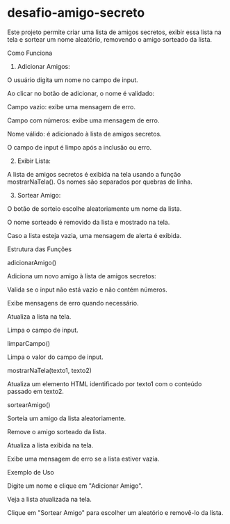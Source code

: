 # desafio-amigo-secreto

Este projeto permite criar uma lista de amigos secretos, exibir essa lista na tela e sortear um nome aleatório, removendo o amigo sorteado da lista.

Como Funciona

1. Adicionar Amigos:

O usuário digita um nome no campo de input.

Ao clicar no botão de adicionar, o nome é validado:

Campo vazio: exibe uma mensagem de erro.

Campo com números: exibe uma mensagem de erro.

Nome válido: é adicionado à lista de amigos secretos.

O campo de input é limpo após a inclusão ou erro.

2. Exibir Lista:

A lista de amigos secretos é exibida na tela usando a função mostrarNaTela(). Os nomes são separados por quebras de linha.

3. Sortear Amigo:

O botão de sorteio escolhe aleatoriamente um nome da lista.

O nome sorteado é removido da lista e mostrado na tela.

Caso a lista esteja vazia, uma mensagem de alerta é exibida.

Estrutura das Funções

adicionarAmigo()

Adiciona um novo amigo à lista de amigos secretos:

Valida se o input não está vazio e não contém números.

Exibe mensagens de erro quando necessário.

Atualiza a lista na tela.

Limpa o campo de input.

limparCampo()

Limpa o valor do campo de input.

mostrarNaTela(texto1, texto2)

Atualiza um elemento HTML identificado por texto1 com o conteúdo passado em texto2.

sortearAmigo()

Sorteia um amigo da lista aleatoriamente.

Remove o amigo sorteado da lista.

Atualiza a lista exibida na tela.

Exibe uma mensagem de erro se a lista estiver vazia.

Exemplo de Uso

Digite um nome e clique em "Adicionar Amigo".

Veja a lista atualizada na tela.

Clique em "Sortear Amigo" para escolher um aleatório e removê-lo da lista.

